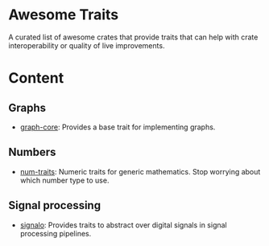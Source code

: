 # Awesome Traits
A curated list of awesome crates that provide traits that can help with crate interoperability or quality of live improvements.

# Content

## Graphs
 * [graph-core](https://github.com/metamolecular/graphcore): Provides a base trait for implementing graphs.

## Numbers
* [num-traits](https://github.com/rust-num/num-traits): Numeric traits for generic mathematics. Stop worrying about which number type to use.

## Signal processing 
* [signalo](https://github.com/signalo/signalo): Provides traits to abstract over digital signals in signal processing pipelines.


